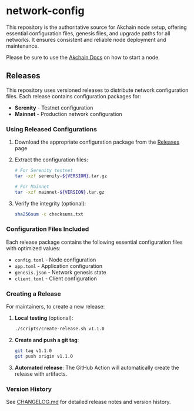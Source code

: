 # network-config

This repository is the authoritative source for Akchain node setup, offering essential configuration files, genesis files, and upgrade paths for all networks. It ensures consistent and reliable node deployment and maintenance.

Please be sure to use the [Akchain Docs](https://docs.akchain.com) on how to start a node.

## Releases

This repository uses versioned releases to distribute network configuration files. Each release contains configuration packages for:

- **Serenity** - Testnet configuration
- **Mainnet** - Production network configuration

### Using Released Configurations

1. Download the appropriate configuration package from the [Releases](https://github.com/akashicrecords-projects/network-config/releases) page
2. Extract the configuration files:

   ```bash
   # For Serenity testnet
   tar -xzf serenity-${VERSION}.tar.gz

   # For Mainnet
   tar -xzf mainnet-${VERSION}.tar.gz
   ```

3. Verify the integrity (optional):
   ```bash
   sha256sum -c checksums.txt
   ```

### Configuration Files Included

Each release package contains the following essential configuration files with optimized values:

- `config.toml` - Node configuration
- `app.toml` - Application configuration
- `genesis.json` - Network genesis state
- `client.toml` - Client configuration

### Creating a Release

For maintainers, to create a new release:

1. **Local testing** (optional):

   ```bash
   ./scripts/create-release.sh v1.1.0
   ```

2. **Create and push a git tag**:

   ```bash
   git tag v1.1.0
   git push origin v1.1.0
   ```

3. **Automated release**: The GitHub Action will automatically create the release with artifacts.

### Version History

See [CHANGELOG.md](CHANGELOG.md) for detailed release notes and version history.
